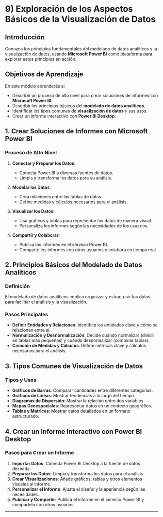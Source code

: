 # 9) Exploración de los Aspectos Básicos de la Visualización de Datos

## Introducción
Conozca los principios fundamentales del modelado de datos analíticos y la visualización de datos, usando **Microsoft Power BI** como plataforma para explorar estos principios en acción.

## Objetivos de Aprendizaje
En este módulo aprenderás a:
- Describir un proceso de alto nivel para crear soluciones de informes con **Microsoft Power BI**.
- Describir los principios básicos del **modelado de datos analíticos**.
- Identificar los tipos comunes de **visualización de datos** y sus usos.
- Crear un informe interactivo con **Power BI Desktop**.

## 1. Crear Soluciones de Informes con Microsoft Power BI

### Proceso de Alto Nivel
1. **Conectar y Preparar los Datos**:
   - Conecta Power BI a diversas fuentes de datos.
   - Limpia y transforma los datos para su análisis.
   
2. **Modelar los Datos**:
   - Crea relaciones entre las tablas de datos.
   - Define medidas y cálculos necesarios para el análisis.

3. **Visualizar los Datos**:
   - Usa gráficos y tablas para representar los datos de manera visual.
   - Personaliza los informes según las necesidades de los usuarios.

4. **Compartir y Colaborar**:
   - Publica los informes en el servicio Power BI.
   - Comparte los informes con otros usuarios y colabora en tiempo real.

## 2. Principios Básicos del Modelado de Datos Analíticos

### Definición
El modelado de datos analíticos implica organizar y estructurar los datos para facilitar el análisis y la visualización.

### Pasos Principales
- **Definir Entidades y Relaciones**: Identifica las entidades clave y cómo se relacionan entre sí.
- **Normalización y Desnormalización**: Decide cuándo normalizar (dividir en tablas más pequeñas) y cuándo desnormalizar (combinar tablas).
- **Creación de Medidas y Cálculos**: Define métricas clave y cálculos necesarios para el análisis.

## 3. Tipos Comunes de Visualización de Datos

### Tipos y Usos
- **Gráficos de Barras**: Comparar cantidades entre diferentes categorías.
- **Gráficos de Líneas**: Mostrar tendencias a lo largo del tiempo.
- **Diagramas de Dispersión**: Mostrar la relación entre dos variables.
- **Mapas Geoespaciales**: Representar datos en un contexto geográfico.
- **Tablas y Matrices**: Mostrar datos detallados en un formato estructurado.

## 4. Crear un Informe Interactivo con Power BI Desktop

### Pasos para Crear un Informe
1. **Importar Datos**: Conecta Power BI Desktop a la fuente de datos deseada.
2. **Preparar los Datos**: Limpia y transforma los datos para el análisis.
3. **Crear Visualizaciones**: Añade gráficos, tablas y otros elementos visuales al informe.
4. **Personalizar el Informe**: Ajusta el diseño y la apariencia según las necesidades.
5. **Publicar y Compartir**: Publica el informe en el servicio Power BI y compártelo con otros usuarios.



---